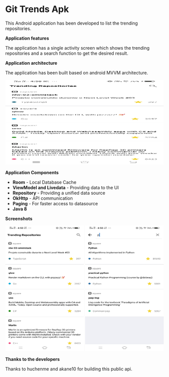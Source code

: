 # Git Trends Apk

This Android application has been developed to list the trending repositories.

**Application features**

The application has a single activity screen which shows the trending repositories and a search function to get the desired result.

**Application architecture**

The application has been built based on android MVVM architecture.

<img src="https://github.com/Herwin95/github-repo-trending-apk/blob/master/blob/main.jpg" width="600" height="270"> 

**Application Components**

* **Room** - Local Database Cache
* **ViewModel and Livedata** - Providing data to the UI
* **Repository** - Providing a unified data source
* **OkHttp** - API communication
* **Paging** - For faster access to datasource
* **Java 8**

**Screenshots**

<p float="left">
  <img src="https://github.com/Herwin95/github-repo-trending-apk/blob/master/blob/main.jpg" width="250" height="400"> 
  <img src="https://github.com/Herwin95/github-repo-trending-apk/blob/master/blob/search.jpg" width="250" height="400">
</p>


**Thanks to the developers**

Thanks to huchenme and akane10 for building this public api.












